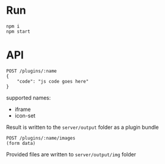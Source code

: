 # Run

```
npm i
npm start
```

# API
```
POST /plugins/:name
{
    "code": "js code goes here"
}
```

supported names:
- iframe
- icon-set

Result is written to the `server/output` folder as a plugin bundle

```
POST /plugins/:name/images
(form data)
```

Provided files are written to `server/output/img` folder
